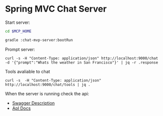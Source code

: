 # Spring MVC Chat Server

Start server:
```bash
cd $MCP_HOME

gradle :chat-mvp-server:bootRun
```

Prompt server:
```
curl -s -H "Content-Type: application/json" http://localhost:9000/chat -d '{"prompt":"Whats the weather in San Francisco"}' | jq -r .response

```

Tools avaliable to chat
```
curl -s  -H "Content-Type: application/json" http://localhost:9000/chat/tools | jq .
```

When the server is running check the api:
- [Swagger Description](http://localhost:9000/webjars/swagger-ui/index.html)
- [ApI Docs](http://localhost:9000/v3/api-docs)


